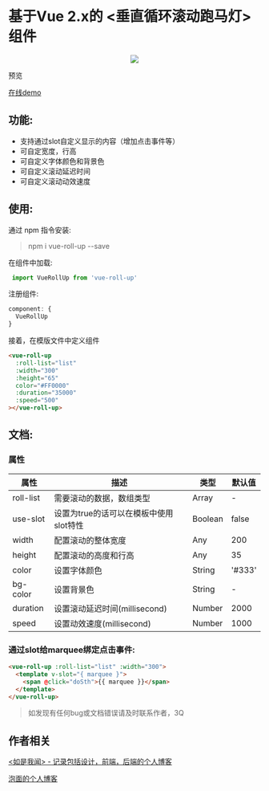 # 基于Vue 2.x的 <垂直循环滚动跑马灯> 组件

<p align="center">
<a href="https://www.npmjs.com/package/vue-rating-it"><img src="https://img.shields.io/npm/v/vue-roll-up.svg?style=flat-square" /></a>
<p>

预览

[在线demo](https://codepen.io/vicco/pen/xBQVJx)

## 功能:
- 支持通过slot自定义显示的内容（增加点击事件等）
- 可自定宽度，行高
- 可自定义字体颜色和背景色
- 可自定义滚动延迟时间
- 可自定义滚动动效速度

## 使用:
通过 npm 指令安装:
> npm i vue-roll-up --save

在组件中加载:
```javascript
 import VueRollUp from 'vue-roll-up'
```

注册组件:
```javascript
component: {
  VueRollUp
}
```

接着，在模版文件中定义组件
```html
<vue-roll-up 
  :roll-list="list"
  :width="300"
  :height="65"
  color="#FF0000"
  :duration="35000"
  :speed="500"
></vue-roll-up>
```

## 文档:

### 属性
| 属性 | 描述 |  类型 | 默认值 |
| -- | -- | -- | -- |
| roll-list | 需要滚动的数据，数组类型 | Array | - |
| use-slot | 设置为true的话可以在模板中使用slot特性 | Boolean | false |
| width | 配置滚动的整体宽度 | Any | 200 |
| height | 配置滚动的高度和行高 | Any | 35 |
| color | 设置字体颜色 | String | '#333' |
| bg-color | 设置背景色 | String | - |
| duration | 设置滚动延迟时间(millisecond) | Number | 2000 |
| speed | 设置动效速度(millisecond) | Number | 1000 |

### 通过slot给marquee绑定点击事件:

```html
<vue-roll-up :roll-list="list" :width="300">
  <template v-slot="{ marquee }">
    <span @click="doSth">{{ marquee }}</span>
  </template>
</vue-roll-up>
```

> 如发现有任何bug或文档错误请及时联系作者，3Q

## 作者相关
[<如是我闻> - 记录包括设计，前端，后端的个人博客](https://daxian.work/)

[泡面的个人博客](https://vicco.blog)
